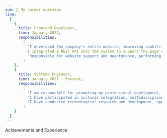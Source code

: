 ```yaml
---
sub: 💼 My career overview
line:
  [
    {
      title: Frontend Developer,
      time: January 2022,
      responsibilities:
        [
          "I developed the company's entire website, improving usability on mobile devices, enhancing the user experience, and significantly reducing response times compared to the previous version.",
          I integrated a REST API into the system to support the page's services.',
          'Responsible for website support and maintenance, performing performance metric analysis and applying local SEO techniques to improve search engine rankings.'
        ]
    },
    {
      title: Systems Engineer,
      time: January 2021 - Present,
      responsibilities:
        [
          'I am responsible for promoting my professional development, staying up-to-date with emerging technologies and industry best practices, always striving to be a great person and an excellent engineer.',
          'I have participated in cultural integration, multidisciplinary, and international events, strengthening my engineering skills and my ability to work in diverse environments.',
          'I have conducted technological research and development, applying modern knowledge and innovative systems engineering techniques, aimed at generating real value.'
        ]
    }
  ]
---
```


Achievements and Experience
